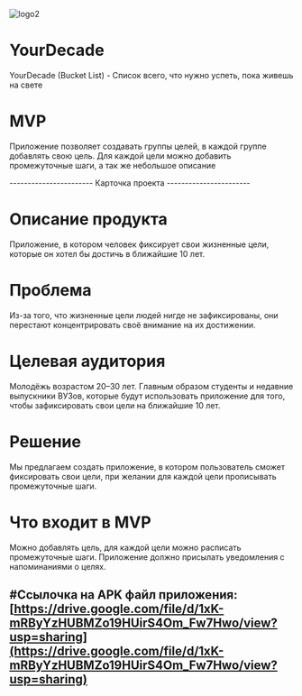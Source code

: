 ![logo2](https://user-images.githubusercontent.com/73404102/234599508-c6906177-55f0-4ab3-abb3-f24f6602fb71.png)


# YourDecade
YourDecade (Bucket List) - Список всего, что нужно успеть, пока живешь на свете

# MVP
Приложение позволяет создавать группы целей, в каждой группе добавлять свою цель. Для каждой цели можно добавить промежуточные шаги, а так же небольшое описание



----------------------- Карточка проекта -----------------------

# Описание продукта
Приложение, в котором человек фиксирует свои жизненные цели, которые он хотел бы достичь в ближайшие 10 лет.

# Проблема
Из-за того, что жизненные цели людей нигде не зафиксированы, они перестают концентрировать своё внимание на их достижении.

# Целевая аудитория
Молодёжь возрастом 20–30 лет. Главным образом студенты и недавние выпускники ВУЗов, которые будут использовать приложение для того, чтобы зафиксировать свои цели на ближайшие 10 лет.

# Решение
Мы предлагаем создать приложение, в котором пользователь сможет фиксировать свои цели, при желании для каждой цели прописывать промежуточные шаги.

# Что входит в MVP
Можно добавлять цель, для каждой цели можно расписать промежуточные шаги. Приложение должно присылать уведомления с напоминаниями о целях.

#Ссылочка на APK файл приложения: [https://drive.google.com/file/d/1xK-mRByYzHUBMZo19HUirS4Om_Fw7Hwo/view?usp=sharing](https://drive.google.com/file/d/1xK-mRByYzHUBMZo19HUirS4Om_Fw7Hwo/view?usp=sharing)
----------------------------------------------------------------
